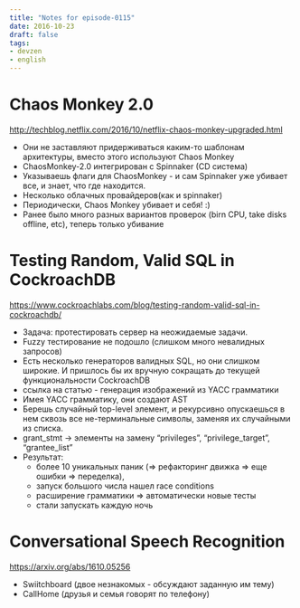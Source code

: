```yaml
---
title: "Notes for episode-0115"
date: 2016-10-23
draft: false
tags:
- devzen
- english
---
```


# Chaos Monkey 2.0
http://techblog.netflix.com/2016/10/netflix-chaos-monkey-upgraded.html

- Они не заставляют придерживаться каким-то шаблонам архитектуры, вместо этого используют Chaos Monkey
- ChaosMonkey-2.0 интегрирован с Spinnaker (CD система)
- Указываешь флаги для ChaosMonkey - и сам Spinnaker уже убивает все, и знает, что где находится.
- Несколько облачных провайдеров(как и spinnaker)
- Периодически, Chaos Monkey убивает и себя! :)
- Ранее было много разных вариантов проверок (birn CPU, take disks offline, etc), теперь только убивание

# Testing Random, Valid SQL in CockroachDB
https://www.cockroachlabs.com/blog/testing-random-valid-sql-in-cockroachdb/

- Задача: протестировать сервер на неожидаемые задачи.
- Fuzzy тестирование не подошло (слишком много невалидных запросов)
- Есть несколько генераторов валидных SQL, но они слишком широкие. И пришлось бы их вручную сокращать до текущей функциональности CockroachDB
- ссылка на статью - генерация изображений из YACC грамматики
- Имея YACC грамматику, они создают AST
- Берешь случайный top-level элемент, и рекурсивно опускаешься в нем сквозь все не-терминальные символы, заменяя их случайными из списка.
- grant_stmt -> элементы на замену “privileges”, “privilege_target”, “grantee_list”
- Результат:
    - более 10 уникальных паник (=> рефакторинг движка => еще ошибки => переделка),
    - запуск большого числа нашел race conditions
    - расширение грамматики => автоматически новые тесты
    - стали запускать каждую ночь


# Conversational Speech Recognition
https://arxiv.org/abs/1610.05256

- Swiitchboard (двое незнакомых - обсуждают заданную им тему)
- CallHome (друзья и семья говорят по телефону)
